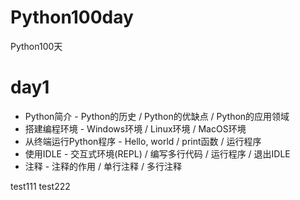 # Python100day
Python100天

# day1
* Python简介 - Python的历史 / Python的优缺点 / Python的应用领域
* 搭建编程环境 - Windows环境 / Linux环境 / MacOS环境
* 从终端运行Python程序 - Hello, world / print函数 / 运行程序
* 使用IDLE - 交互式环境(REPL) / 编写多行代码 / 运行程序 / 退出IDLE
* 注释 - 注释的作用 / 单行注释 / 多行注释

test111
test222
